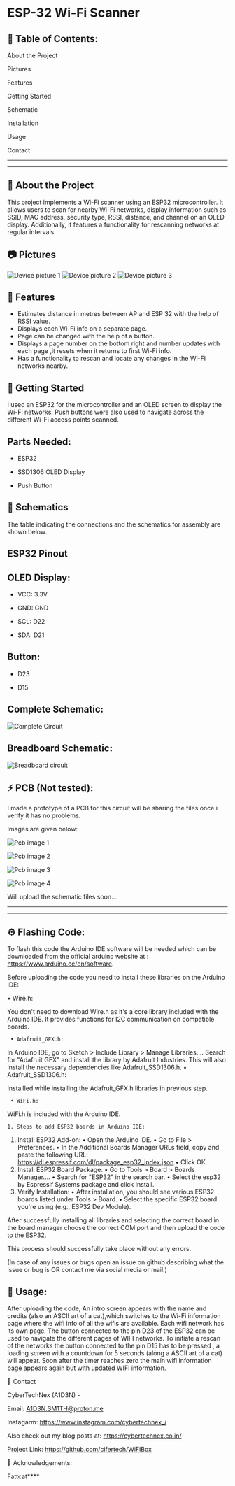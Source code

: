 ESP-32 Wi-Fi Scanner
=====================

📔 Table of Contents:
-------------
About the Project

Pictures

Features

Getting Started

Schematic

Installation

Usage

Contact

-------------
-------------

🔎 About the Project
-------------
This project implements a Wi-Fi scanner using an ESP32 microcontroller. It allows users to scan for nearby Wi-Fi networks, display information such as SSID, MAC address, security type, RSSI, distance, and channel on an OLED display. Additionally, it features a functionality for rescanning networks at regular intervals. 

📷 Pictures
-------------

![Device picture 1](images/oled_1.jpeg)
![Device picture 2](images/oled_2.jpeg)
![Device picture 3](images/oled_3.jpeg)



📝 Features
-------------
* Estimates distance in metres between AP and ESP 32 with the help of RSSI value.
* Displays each Wi-Fi info on a separate page.
* Page can be changed with the help of a button.
* Displays a page number on the bottom right and number updates with each page ,it resets when it returns to first Wi-Fi info.
* Has a functionality to rescan and locate any changes in the Wi-Fi networks nearby.

🧰 Getting Started
-------------
I used an ESP32 for the microcontroller and an OLED screen to display the Wi-Fi networks. Push buttons were also used to navigate across the different Wi-Fi access points scanned.

Parts Needed:
-------------

* ESP32

* SSD1306 OLED Display

* Push Button


🔌 Schematics
-------------
The table indicating the connections and the schematics for assembly are shown below.

ESP32 Pinout 
-------------

## **OLED Display:**

* VCC: 3.3V

* GND: GND

* SCL: D22

* SDA: D21

Button:
-------
* D23

* D15

Complete Schematic:
-------------

![Complete Circuit](images/complete_circuit_diagram.png)

Breadboard Schematic:
-------------

![Breadboard circuit](images/breadboard_circuit.jpg)

⚡ PCB (Not tested):
-------------
I made a prototype of a PCB for this circuit will be sharing the files once i verify it has no problems.

Images are given below:

![Pcb image 1](images/pcb_1.PNG)

![Pcb image 2](images/pcb_2.PNG)

![Pcb image 3](images/pcb_3.PNG)

![Pcb image 4](images/pcb_4.PNG)

Will upload the schematic files soon...

-------------
-------------

⚙️ Flashing Code:
-------------
To flash this code the Arduino IDE software will be needed which can be downloaded from the official arduino website at : https://www.arduino.cc/en/software.



Before uploading the code you need to install these libraries on the Arduino IDE:

  • Wire.h:

You don't need to download Wire.h as it's a core library included with the Arduino IDE. It provides functions for I2C communication on compatible boards. 

     • Adafruit_GFX.h:

In Arduino IDE, go to Sketch > Include Library > Manage Libraries.... 
Search for "Adafruit GFX" and install the library by Adafruit Industries. This will also install the necessary dependencies like Adafruit_SSD1306.h. 
     • Adafruit_SSD1306.h:

Installled while installing the Adafruit_GFX.h libraries in previous step.

     • WiFi.h:

WiFi.h is included with the Arduino IDE.



       
    1. Steps to add ESP32 boards in Arduino IDE:

1. Install ESP32 Add-on:
    • Open the Arduino IDE. 
    • Go to File > Preferences. 
    • In the Additional Boards Manager URLs field, copy and paste the following URL: 
https://dl.espressif.com/dl/package_esp32_index.json
    • Click OK. 
2. Install ESP32 Board Package:
    • Go to Tools > Board > Boards Manager.... 
    • Search for "ESP32" in the search bar. 
    • Select the esp32 by Espressif Systems package and click Install. 
3. Verify Installation:
    • After installation, you should see various ESP32 boards listed under Tools > Board. 
    • Select the specific ESP32 board you're using (e.g., ESP32 Dev Module).


After successfully installing all libraries and selecting the correct board in the board manager choose the correct COM port and then upload the code to the ESP32.

This process should successfully take place without any errors.

(In case of any issues or bugs open an issue on github describing what the issue or bug is OR contact me via social media or mail.)


👀 Usage:
-------------

After uploading the code, An intro screen appears with the name and credits (also an ASCII art of a cat),which switches to the Wi-Fi information page where the wifi info of all the wifis are available. Each wifi network has its own page. The button connected to the pin D23 of the ESP32 can be used to navigate the different pages of WIFI networks. To initiate a rescan of the networks the button connected to the pin D15 has to be pressed , a loading screen with a countdown for 5 seconds (along a ASCII art of a cat) will appear. Soon after the timer reaches zero the main wifi information page appears again but with updated WIFI information.



🤝 Contact

CyberTechNex (A1D3N) - 

Email:
A1D3N.SM1TH@proton.me

Instagarm:
https://www.instagram.com/cybertechnex_/

Also check out my blog posts at:
https://cybertechnex.co.in/




                                     
Project Link: https://github.com/cifertech/WiFiBox


💎 Acknowledgements:

Fattcat****
